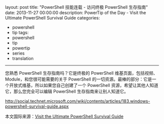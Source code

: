 ﻿layout: post
title: "PowerShell 技能连载 - 访问终极 PowerShell 生存指南"
date: 2013-11-27 00:00:00
description: PowerTip of the Day - Visit the Ultimate PowerShell Survival Guide
categories:
- powershell
- tip
tags:
- powershell
- tip
- powertip
- series
- translation
---
您熟悉 PowerShell 生存指南吗？它是终极的 PowerShell 维基页面，包括视频、Module，和您很可能需要的关于 PowerShell 的一切资源。最棒的部分：它是一个开放式维基，所以如果您自己创建了一个 PowerShell 资源，希望让其他人知道它，那么您完全可以编辑 PowerShell 生存指南来让别人知道它。

http://social.technet.microsoft.com/wiki/contents/articles/183.windows-powershell-survival-guide.aspx

<!--more-->
本文国际来源：[Visit the Ultimate PowerShell Survival Guide](http://community.idera.com/powershell/powertips/b/tips/posts/visit-the-ultimate-powershell-survival-guide)
